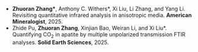- <strong>Zhuoran Zhang*</strong>, Anthony C. Withers*, Xi Liu, Li Zhang, and Yang Li. Revisiting quantitative infrared analysis in anisotropic media. <strong>American Mineralogist</strong>, 2025.
- Zhide Pu, <strong>Zhuoran Zhang</strong>, Xinjian Bao, Weiran Li, and Xi Liu*. Quantifying CO<sub>2</sub> in apatite by multiple unpolarized transmission FTIR analyses. <strong>Solid Earth Sciences</strong>, 2025.
